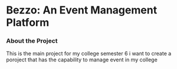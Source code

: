 # Bezzo: An Event Management Platform

### About the Project

This is the main project for my college semester 6
i want to create a poroject that has the capability to manage event in my college